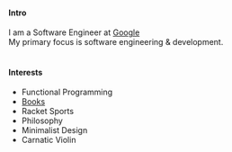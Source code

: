 
#### Intro
I am a Software Engineer at [Google](https://www.google.com/) 
<br>
My primary focus is software engineering & development.
<br><br>

#### Interests

- Functional Programming
- [Books](https://www.goodreads.com/0neir0s)
- Racket Sports
- Philosophy
- Minimalist Design
- Carnatic Violin


